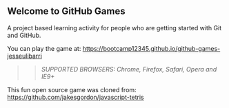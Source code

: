 ## Welcome to GitHub Games

A project based learning activity for people who are getting started with Git and GitHub.

You can play the game at: https://bootcamp12345.github.io/github-games-jesseulibarri

>> _*SUPPORTED BROWSERS*: Chrome, Firefox, Safari, Opera and IE9+_

This fun open source game was cloned from: https://github.com/jakesgordon/javascript-tetris

